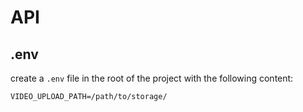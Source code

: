 # API

## .env

create a `.env` file in the root of the project with the following content:

```
VIDEO_UPLOAD_PATH=/path/to/storage/
```
